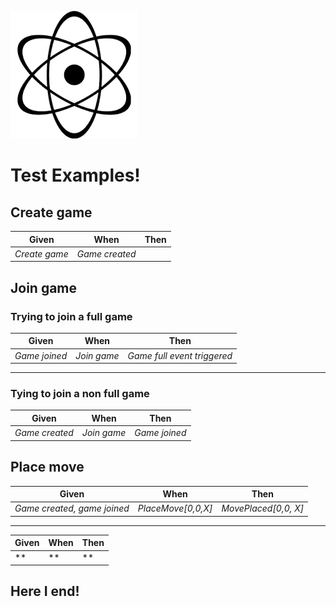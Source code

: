 ![alt text](https://github.com/gvendur88/reference-tictactoe/blob/master/atomlogo.png)

# Test Examples!

## Create game
Given | When | Then
--- | --- | ---
 | *Create game* | *Game created*



## Join game
### Trying to join a full game
Given | When | Then
--- | --- | ---
*Game joined* | *Join game* | *Game full event triggered*

------

### Tying to join a non full game
Given | When | Then
--- | --- | ---
*Game created* | *Join game* | *Game joined*



## Place move
Given | When | Then
--- | --- | ---
*Game created, game joined* | *PlaceMove[0,0,X]* | *MovePlaced[0,0, X]*

------

Given | When | Then
--- | --- | ---
** | ** | **

## Here I end!


